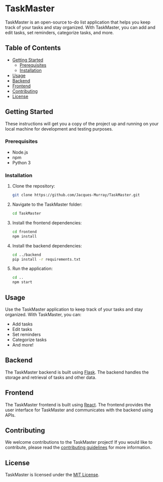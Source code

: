 # TaskMaster

TaskMaster is an open-source to-do list application that helps you keep track of your tasks and stay organized. With TaskMaster, you can add and edit tasks, set reminders, categorize tasks, and more.

## Table of Contents

- [Getting Started](#getting-started)
  - [Prerequisites](#prerequisites)
  - [Installation](#installation)
- [Usage](#usage)
- [Backend](#backend)
- [Frontend](#frontend)
- [Contributing](#contributing)
- [License](#license)

## Getting Started

These instructions will get you a copy of the project up and running on your local machine for development and testing purposes.

### Prerequisites

- Node.js
- npm
- Python 3

### Installation

1. Clone the repository:

   ```bash
   git clone https://github.com/Jacques-Murray/TaskMaster.git
   ```

2. Navigate to the TaskMaster folder:

   ```bash
   cd TaskMaster
   ```

3. Install the frontend dependencies:

   ```bash
   cd frontend
   npm install
   ```

4. Install the backend dependencies:

   ```bash
   cd ../backend
   pip install -r requirements.txt
   ```

5. Run the application:

   ```bash
   cd ..
   npm start
   ```

## Usage

Use the TaskMaster application to keep track of your tasks and stay organized. With TaskMaster, you can:

- Add tasks
- Edit tasks
- Set reminders
- Categorize tasks
- And more!

## Backend

The TaskMaster backend is built using [Flask](https://flask.palletsprojects.com/en/2.1.x/). The backend handles the storage and retrieval of tasks and other data.

## Frontend

The TaskMaster frontend is built using [React](https://reactjs.org/). The frontend provides the user interface for TaskMaster and communicates with the backend using APIs.

## Contributing

We welcome contributions to the TaskMaster project! If you would like to contribute, please read the [contributing guidelines](CONTRIBUTING.md) for more information.

## License

TaskMaster is licensed under the [MIT License](LICENSE).

